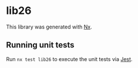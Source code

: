 # lib26

This library was generated with [Nx](https://nx.dev).


## Running unit tests

Run `nx test lib26` to execute the unit tests via [Jest](https://jestjs.io).


